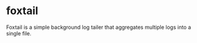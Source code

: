 # foxtail
Foxtail is a simple background log tailer that aggregates multiple logs into a single file.
